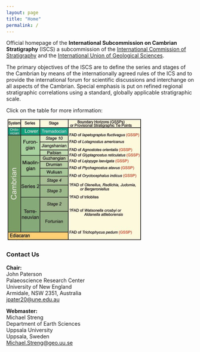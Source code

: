 ```yaml
---
layout: page
title: "Home"
permalink: /
---
```


Official homepage of the **International Subcommission on Cambrian Stratigraphy** (ISCS) a subcommission of the [International Commission of Stratigraphy](https://stratigraphy.org) and the [International Union of Geological Sciences](http://www.iugs.org).

The primary objectives of the ISCS are to define the series and stages of the Cambrian by means of the internationally agreed rules of the ICS and to provide the international forum for scientific discussions and interchange on all aspects of the Cambrian. Special emphasis is put on refined regional stratigraphic correlations using a standard, globally applicable stratigraphic scale.

Click on the table for more information:

[![](images/2013GSSPs.jpg)](/gssps)

### Contact Us
**Chair:**  
John Paterson  
Palaeoscience Research Center  
University of New England  
Armidale, NSW 2351, Australia  
<jpater20@une.edu.au>

**Webmaster:**  
Michael Streng  
Department of Earth Sciences  
Uppsala University  
Uppsala, Sweden  
<Michael.Streng@geo.uu.se>
